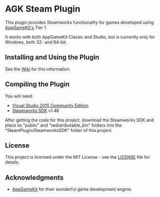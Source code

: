 # AGK Steam Plugin

This plugin provides Steamworks functionality for games developed using [AppGameKit's](https://www.appgamekit.com/) Tier 1.

It works with both AppGameKit Classic and Studio, but is currently only for Windows, both 32- and 64-bit.

## Installing and Using the Plugin

See the [Wiki](https://github.com/adambiser/agk-steam-plugin/wiki) for this information.

## Compiling the Plugin

You will need:
* [Visual Studio 2015 Community Edition](https://www.visualstudio.com/vs/older-downloads/)
* [Steamworks SDK](https://partner.steamgames.com) v1.46

After getting the code for this project, download the Steamworks SDK and place its "public" and "redistributable_bin" folders into the "SteamPlugin/SteamworksSDK" folder of this project.

## License

This project is licensed under the MIT License - see the [LICENSE](LICENSE) file for details.

## Acknowledgments

* [AppGameKit](https://www.appgamekit.com/) for their wonderful game development engine.
